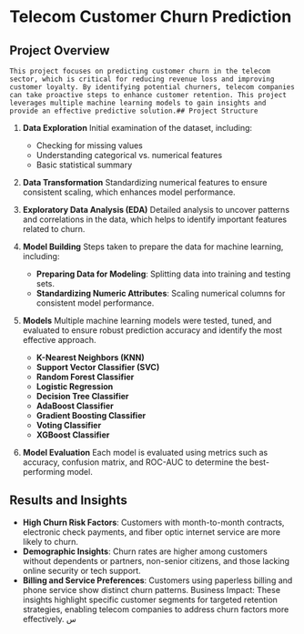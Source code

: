 # Telecom Customer Churn Prediction

## Project Overview
    This project focuses on predicting customer churn in the telecom sector, which is critical for reducing revenue loss and improving customer loyalty. By identifying potential churners, telecom companies can take proactive steps to enhance customer retention. This project leverages multiple machine learning models to gain insights and provide an effective predictive solution.## Project Structure

1. **Data Exploration**
   Initial examination of the dataset, including:
   - Checking for missing values
   - Understanding categorical vs. numerical features
   - Basic statistical summary

2. **Data Transformation**
   Standardizing numerical features to ensure consistent scaling, which enhances model performance.

3. **Exploratory Data Analysis (EDA)**
   Detailed analysis to uncover patterns and correlations in the data, which helps to identify important features related to churn.

4. **Model Building**
   Steps taken to prepare the data for machine learning, including:
   - **Preparing Data for Modeling**: Splitting data into training and testing sets.
   - **Standardizing Numeric Attributes**: Scaling numerical columns for consistent model performance.

5. **Models**
  Multiple machine learning models were tested, tuned, and evaluated to ensure robust prediction accuracy and identify the most effective approach.
   - **K-Nearest Neighbors (KNN)**
   - **Support Vector Classifier (SVC)**
   - **Random Forest Classifier**
   - **Logistic Regression**
   - **Decision Tree Classifier**
   - **AdaBoost Classifier**
   - **Gradient Boosting Classifier**
   - **Voting Classifier**
   - **XGBoost Classifier**

6. **Model Evaluation**
   Each model is evaluated using metrics such as accuracy, confusion matrix, and ROC-AUC to determine the best-performing model.

## Results and Insights

   - **High Churn Risk Factors**: Customers with month-to-month contracts, electronic check payments, and fiber optic internet service are more likely to churn.
   - **Demographic Insights**: Churn rates are higher among customers without dependents or partners, non-senior citizens, and those lacking online security or tech support.
   - **Billing and Service Preferences**: Customers using paperless billing and phone service show distinct churn patterns.
      Business Impact: These insights highlight specific customer segments for targeted retention strategies, enabling telecom companies to address churn factors more effectively.
س
